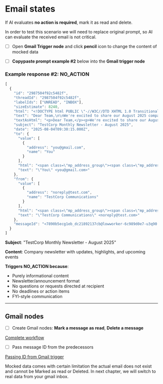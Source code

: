 # Email states

If AI evaluates **no action is required**, mark it as read and delete.

In order to test this scenario we will need to replace original prompt, so AI can evaluate the received email is not critical.

- [ ]  Open **Gmail Trigger node** and click **pencil** icon to change the content of mocked data

[](https://codahosted.io/docs/3PFXo2bENf/blobs/bl-TqKay7sIlJ/82248123ef73b3f08bbcd5c2621bd2899eaa537e646ec1093ee6ed99404570f8ed684508529d2c0724f8ede88168e90c8620a616ea2b4755dc4ae178ae76b0a38f91306b6138faa6f985606463275b58b3cc0bf68f8f882e903a85b17a1744ae784045cb)

- [ ]  **Copypaste prompt example #2** below into the **Gmail trigger node**

### Example response #2: NO_ACTION

```jsx
[
  {
    "id": "2987504f92c5482f",
    "threadId": "2987504f92c5482f",
    "labelIds": ["UNREAD", "INBOX"],
    "sizeEstimate": 8240,
    "html": "<!DOCTYPE html PUBLIC \"-//W3C//DTD XHTML 1.0 Transitional//EN\" \"http://www.w3.org/TR/xhtml1/DTD/xhtml1-transitional.dtd\">\n<html xmlns=\"http://www.w3.org/1999/xhtml\" lang=\"en\" xml:lang=\"en\">\n  <head>\n    <meta http-equiv=\"Content-Type\" content=\"text/html; charset=utf-8\">\n    <meta name=\"viewport\" content=\"width=device-width\">\n    <title></title>\n    <link media=\"all\" rel=\"stylesheet\" href=\"https://testcorp.com/assets/email-styles.css\" />\n  </head>\n  <body>\n    <!-- Email content omitted for brevity -->\n    <p>Dear Team,</p>\n    <p>We're excited to share our August 2025 company newsletter with updates from across TestCorp.</p>\n    <p><strong>This Month's Highlights:</strong></p>\n    <ul>\n      <li><strong>Q2 Results:</strong> We exceeded our revenue targets by 15% and welcomed 250 new customers</li>\n      <li><strong>New Hires:</strong> Please join us in welcoming 8 new team members across Engineering and Sales</li>\n      <li><strong>Office Updates:</strong> The Prague office renovation is complete and looks fantastic</li>\n      <li><strong>Recognition:</strong> Congratulations to the Marketing team for their award-winning campaign</li>\n    </ul>\n    <p><strong>Upcoming Events:</strong></p>\n    <ul>\n      <li>August 15: All-hands meeting (virtual)</li>\n      <li>August 22–23: Annual company retreat</li>\n      <li>September 5: Q3 kickoff meetings</li>\n    </ul>\n    <p><strong>Employee Spotlight:</strong><br>Maria Gonzalez from our Customer Success team has been instrumental in improving client retention.</p>\n    <p>You can read the full newsletter and see photos on our intranet.</p>\n    <p>Best regards,<br>TestCorp Communications Team</p>\n  </body>\n</html>",
    "text": "Dear Team,\n\nWe're excited to share our August 2025 company newsletter with updates from across TestCorp.\n\nThis Month's Highlights:\n\n• Q2 Results: We exceeded our revenue targets by 15% and welcomed 250 new customers\n• New Hires: Please join us in welcoming 8 new team members across Engineering and Sales\n• Office Updates: The Prague office renovation is complete and looks fantastic\n• Recognition: Congratulations to the Marketing team for their award-winning campaign\n\nUpcoming Events:\n• August 15: All-hands meeting (virtual)\n• August 22-23: Annual company retreat\n• September 5: Q3 kickoff meetings\n\nEmployee Spotlight:\nThis month we're featuring Maria Gonzalez from our Customer Success team, who has been instrumental in improving our client retention rates.\n\nYou can read the full newsletter and see photos from recent events on our company intranet.\n\nThank you for your continued dedication and hard work!\n\nBest regards,\nTestCorp Communications Team",
    "textAsHtml": "<p>Dear Team,</p><p>We're excited to share our August 2025 company newsletter with updates from across TestCorp.</p><p><strong>This Month's Highlights:</strong></p><p>• <strong>Q2 Results:</strong> We exceeded our revenue targets by 15% and welcomed 250 new customers<br/>• <strong>New Hires:</strong> Please join us in welcoming 8 new team members across Engineering and Sales<br/>• <strong>Office Updates:</strong> The Prague office renovation is complete and looks fantastic<br/>• <strong>Recognition:</strong> Congratulations to the Marketing team for their award-winning campaign</p><p><strong>Upcoming Events:</strong><br/>• August 15: All-hands meeting (virtual)<br/>• August 22-23: Annual company retreat<br/>• September 5: Q3 kickoff meetings</p><p><strong>Employee Spotlight:</strong><br/>This month we're featuring Maria Gonzalez from our Customer Success team, who has been instrumental in improving our client retention rates.</p><p>You can read the full newsletter and see photos from recent events on our company intranet.</p><p>Thank you for your continued dedication and hard work!</p><p>Best regards,<br/>TestCorp Communications Team</p>",
    "subject": "TestCorp Monthly Newsletter - August 2025",
    "date": "2025-08-04T09:30:15.000Z",
    "to": {
      "value": [
        {
          "address": "you@gmail.com",
          "name": "You"
        }
      ],
      "html": "<span class=\"mp_address_group\"><span class=\"mp_address_name\">You</span> &lt;<a href=\"mailto:you@gmail.com\" class=\"mp_address_email\">you@gmail.com</a>&gt;</span>",
      "text": "\"You\" <you@gmail.com>"
    },
    "from": {
      "value": [
        {
          "address": "noreply@test.com",
          "name": "TestCorp Communications"
        }
      ],
      "html": "<span class=\"mp_address_group\"><span class=\"mp_address_name\">TestCorp Communications</span> &lt;<a href=\"mailto:noreply@test.com\" class=\"mp_address_email\">noreply@test.com</a>&gt;</span>",
      "text": "\"TestCorp Communications\" <noreply@test.com>"
    },
    "messageId": "<7890b5ecg1eb_dc21892137cb@lowworker-6c989d0e7-u3q90.mail>"
  }
]
```

**Subject**: "TestCorp Monthly Newsletter - August 2025"

**Content**: Company newsletter with updates, highlights, and upcoming events

**Triggers NO_ACTION because**:

- Purely informational content
- Newsletter/announcement format
- No questions or requests directed at recipient
- No deadlines or action items
- FYI-style communication

---
## Gmail nodes

- [ ]  Create Gmail nodes: **Mark a message as read**, **Delete a message**

[Complete workflow](https://codahosted.io/docs/3PFXo2bENf/blobs/bl-YTcUdJnXo5/c487cf036b4de43d7377fd4d9431d6953843559c7acb231925cb8dbf69f092a6a21617806c6ef32c9f3e464c6a6e051df1a31f564782f5ffe690bd1cb4c1ec14d056171f5e04ff2be6ca7f3db7adee78f459aa4e681ae543859dd242a334c74d4d437034)

- [ ]  Pass message ID from the predecessors

[Passing ID from Gmail trigger](https://codahosted.io/docs/3PFXo2bENf/blobs/bl-VqkfXdchHj/2ba373b1fd9578e62b0d432b44780caec14ae6544fa4aad8665f196518af708637c78d42658710af1188d1f21f8153784e8944688a05d1ed8d6c1d091e18c09d5aaac082ac3d3e0365feaa760e5587ea916874f27188af1333b4e4a382c11c267eca52ec)

Mocked data comes with certain limitation the actual email does not exist and cannot be Marked as read or Deleted. In next chapter, we will switch to real data from your gmail inbox.

